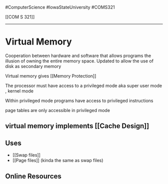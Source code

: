#ComputerScience  #IowaStateUniversity  #COMS321 


[[COM S 321]] 

---

# Virtual Memory

Cooperation between hardware and software that allows programs the illusion of owning the entire memory space. Updated to allow the use of disk as secondary memory 

Virtual memory gives [[Memory Protection]]

The processor must have access to a privileged mode aka super user mode , kernel mode

Within privileged mode programs have access to privileged instructions 

page tables are only accessible in privileged mode

## virtual memory implements [[Cache Design]]


## Uses
- [[Swap files]]
- [[Page files]] (kinda the same as swap files)

## Online Resources
